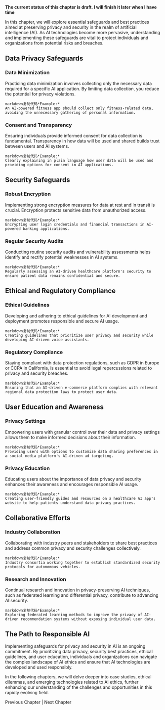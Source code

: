 **The current status of this chapter is draft. I will finish it later when I have time**

In this chapter, we will explore essential safeguards and best practices aimed at preserving privacy and security in the realm of artificial intelligence (AI). As AI technologies become more pervasive, understanding and implementing these safeguards are vital to protect individuals and organizations from potential risks and breaches.

Data Privacy Safeguards
-----------------------

### Data Minimization

Practicing data minimization involves collecting only the necessary data required for a specific AI application. By limiting data collection, you reduce the potential for privacy violations.

    markdown复制代码*Example:*
    An AI-powered fitness app should collect only fitness-related data, avoiding the unnecessary gathering of personal information.

### Consent and Transparency

Ensuring individuals provide informed consent for data collection is fundamental. Transparency in how data will be used and shared builds trust between users and AI systems.

    markdown复制代码*Example:*
    Clearly explaining in plain language how user data will be used and providing options for consent in AI applications.

Security Safeguards
-------------------

### Robust Encryption

Implementing strong encryption measures for data at rest and in transit is crucial. Encryption protects sensitive data from unauthorized access.

    markdown复制代码*Example:*
    Encrypting user login credentials and financial transactions in AI-powered banking applications.

### Regular Security Audits

Conducting routine security audits and vulnerability assessments helps identify and rectify potential weaknesses in AI systems.

    markdown复制代码*Example:*
    Regularly assessing an AI-driven healthcare platform's security to ensure patient data remains confidential and secure.

Ethical and Regulatory Compliance
---------------------------------

### Ethical Guidelines

Developing and adhering to ethical guidelines for AI development and deployment promotes responsible and secure AI usage.

    markdown复制代码*Example:*
    Creating guidelines that prioritize user privacy and security while developing AI-driven voice assistants.

### Regulatory Compliance

Staying compliant with data protection regulations, such as GDPR in Europe or CCPA in California, is essential to avoid legal repercussions related to privacy and security breaches.

    markdown复制代码*Example:*
    Ensuring that an AI-driven e-commerce platform complies with relevant regional data protection laws to protect user data.

User Education and Awareness
----------------------------

### Privacy Settings

Empowering users with granular control over their data and privacy settings allows them to make informed decisions about their information.

    markdown复制代码*Example:*
    Providing users with options to customize data sharing preferences in a social media platform's AI-driven ad targeting.

### Privacy Education

Educating users about the importance of data privacy and security enhances their awareness and encourages responsible AI usage.

    markdown复制代码*Example:*
    Creating user-friendly guides and resources on a healthcare AI app's website to help patients understand data privacy practices.

Collaborative Efforts
---------------------

### Industry Collaboration

Collaborating with industry peers and stakeholders to share best practices and address common privacy and security challenges collectively.

    markdown复制代码*Example:*
    Industry consortia working together to establish standardized security protocols for autonomous vehicles.

### Research and Innovation

Continual research and innovation in privacy-preserving AI techniques, such as federated learning and differential privacy, contribute to advancing AI security.

    markdown复制代码*Example:*
    Exploring federated learning methods to improve the privacy of AI-driven recommendation systems without exposing individual user data.

The Path to Responsible AI
--------------------------

Implementing safeguards for privacy and security in AI is an ongoing commitment. By prioritizing data privacy, security best practices, ethical guidelines, and user education, individuals and organizations can navigate the complex landscape of AI ethics and ensure that AI technologies are developed and used responsibly.

In the following chapters, we will delve deeper into case studies, ethical dilemmas, and emerging technologies related to AI ethics, further enhancing our understanding of the challenges and opportunities in this rapidly evolving field.

Previous Chapter \| Next Chapter
